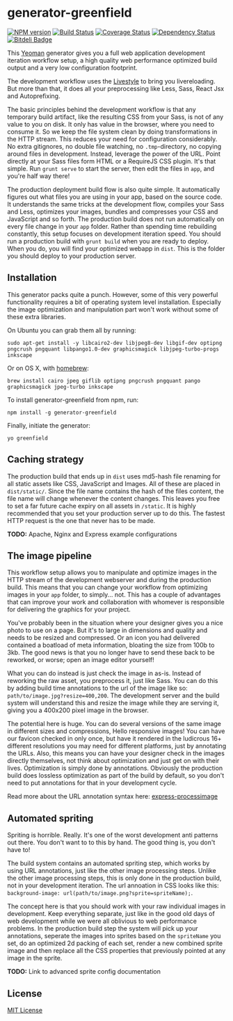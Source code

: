 generator-greenfield
===========================

[![NPM version](https://badge.fury.io/js/generator-greenfield.png)](http://badge.fury.io/js/generator-greenfield)
[![Build Status](https://travis-ci.org/Munter/generator-greenfield.png?branch=master)](https://travis-ci.org/Munter/generator-greenfield)
[![Coverage Status](https://coveralls.io/repos/Munter/generator-greenfield/badge.png)](https://coveralls.io/r/Munter/generator-greenfield)
[![Dependency Status](https://david-dm.org/Munter/generator-greenfield.png)](https://david-dm.org/Munter/generator-greenfield)
[![Bitdeli Badge](https://d2weczhvl823v0.cloudfront.net/Munter/generator-greenfield/trend.png)](https://bitdeli.com/free "Bitdeli Badge")

This [Yeoman](http://yeoman.io) generator gives you a full web application development iteration workflow setup, a high quality web performance optimized build output and a very low configuration footprint.

The development workflow uses the [Livestyle](https://github.com/One-com/livestyle) to bring you livereloading. But more than that, it does all your preprocessing like Less, Sass, React Jsx and Autoprefixing.

The basic principles behind the development workflow is that any temporary build artifact, like the resulting CSS from your Sass, is not of any value to you on disk. It only has value in the browser, where you need to consume it. So we keep the file system clean by doing transformations in the HTTP stream. This reduces your need for configuration considerably. No extra gitignores, no double file watching, no `.tmp`-directory, no copying around files in development. Instead, leverage the power of the URL. Point directly at your Sass files form HTML or a RequireJS CSS plugin. It's that simple. Run `grunt serve` to start the server, then edit the files in `app`, and you're half way there!

The production deployment build flow is also quite simple. It automatically figures out what files you are using in your app, based on the source code. It understands the same tricks at the development flow, compiles your Sass and Less, optimizes your images, bundles and compresses your CSS and JavaScript and so forth. The production build does not run automatically on every file change in your `app` folder. Rather than spending time rebuilding constantly, this setup focuses on development iteration speed. You should run a production build with `grunt build` when you are ready to deploy. When you do, you will find your optimized webapp in `dist`. This is the folder you should deploy to your production server.


Installation
------------

This generator packs quite a punch. However, some of this very powerful functionality requires a bit of operating system level installation. Especially the image optimization and manipulation part won't work without some of these extra libraries.

On Ubuntu you can grab them all by running:

```
sudo apt-get install -y libcairo2-dev libjpeg8-dev libgif-dev optipng pngcrush pngquant libpango1.0-dev graphicsmagick libjpeg-turbo-progs inkscape
```

Or on OS X, with [homebrew](http://brew.sh/):

```
brew install cairo jpeg giflib optipng pngcrush pngquant pango graphicsmagick jpeg-turbo inkscape
```

To install generator-greenfield from npm, run:

```
npm install -g generator-greenfield
```

Finally, initiate the generator:

```
yo greenfield
```

Caching strategy
----------------

The production build that ends up in `dist` uses md5-hash file renaming for all static assets like CSS, JavaScript and Images. All of these are placed in `dist/static/`. Since the file name contains the hash of the files content, the file name will change whenever the content changes. This leaves you free to set a far future cache expiry on all assets in `/static`. It is highly recommended that you set your production server up to do this. The fastest HTTP request is the one that never has to be made.

**TODO:** Apache, Nginx and Express example configurations


The image pipeline
------------------

This workflow setup allows you to manipulate and optimize images in the HTTP stream of the development webserver and during the production build. This means that you can change your workflow from optimizing images in your `app` folder, to simply... not. This has a couple of advantages that can improve your work and collaboration with whomever is responsible for delivering the graphics for your project.

You've probably been in the situation where your designer gives you a nice photo to use on a page. But it's to large in dimensions and quality and needs to be resized and compressed. Or an icon you had delivered contained a boatload of meta information, bloating the size from 100b to 3kb. The good news is that you no longer have to send these back to be reworked, or worse; open an image editor yourself!

What you can do instead is just check the image in as-is. Instead of reworking the raw asset, you preprocess it, just like Sass. You can do this by adding build time annotations to the url of the image like so: `path/to/image.jpg?resize=400,200`. The development server and the build system will understand this and resize the image while they are serving it, giving you a 400x200 pixel image in the browser.

The potential here is huge. You can do several versions of the same image in different sizes and compressions, Hello responsive images! You can have our favicon checked in only once, but have it rendered in the ludicrous 16+ different resolutions you may need for different platforms, just by annotating the URLs. Also, this means you can have your designer check in the images directly themselves, not think about optimization and just get on with their lives. Optimization is simply done by annotations. Obviously the production build does lossless optimization as part of the build by default, so you don't need to put annotations for that in your development cycle.

Read more about the URL annotation syntax here: [express-processimage](https://github.com/papandreou/express-processimage/)


Automated spriting
------------------

Spriting is horrible. Really. It's one of the worst development anti patterns out there. You don't want to to this by hand. The good thing is, you don't have to!

The build system contains an automated spriting step, which works by using URL annotations, just like the other image processing steps. Unlike the other image processing steps, this is only done in the production build, not in your development iteration. The url annoation in CSS looks like this: `background-image: url(path/to/image.png?sprite=spriteName);`.

The concept here is that you should work with your raw individual images in development. Keep everything separate, just like in the good old days of web development while we were all oblivious to web performance problems. In the production build step the system will pick up your annotations, seperate the images into sprites based on the `spriteName` you set, do an optimized 2d packing of each set, render a new combined sprite image and then replace all the CSS properties that previously pointed at any image in the sprite.

**TODO:** Link to advanced sprite config documentation

## License

[MIT License](http://en.wikipedia.org/wiki/MIT_License)
